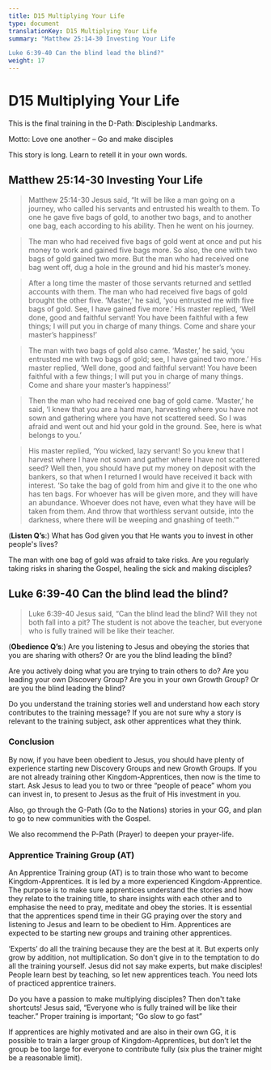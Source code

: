 ```yaml
---
title: D15 Multiplying Your Life
type: document
translationKey: D15 Multiplying Your Life
summary: "Matthew 25:14-30 Investing Your Life	

Luke 6:39-40 Can the blind lead the blind?"
weight: 17
---
```

# D15 Multiplying Your Life

This is the final training in the D-Path: **D**iscipleship Landmarks.

Motto: Love one another – Go and make disciples

This story is long. Learn to retell it in your own words.

## Matthew 25:14-30 Investing Your Life

>   Matthew 25:14-30 Jesus said, “It will be like a man going on a journey, who called his servants and entrusted his wealth to them. To one he gave five bags of gold, to another two bags, and to another one bag, each according to his ability. Then he went on his journey.

>   The man who had received five bags of gold went at once and put his money to work and gained five bags more. So also, the one with two bags of gold gained two more. But the man who had received one bag went off, dug a hole in the ground and hid his master’s money.

>   After a long time the master of those servants returned and settled accounts with them. The man who had received five bags of gold brought the other five. ‘Master,’ he said, ‘you entrusted me with five bags of gold. See, I have gained five more.’ His master replied, ‘Well done, good and faithful servant! You have been faithful with a few things; I will put you in charge of many things. Come and share your master’s happiness!’

>   The man with two bags of gold also came. ‘Master,’ he said, ‘you entrusted me with two bags of gold; see, I have gained two more.’ His master replied, ‘Well done, good and faithful servant! You have been faithful with a few things; I will put you in charge of many things. Come and share your master’s happiness!’

>   Then the man who had received one bag of gold came. ‘Master,’ he said, ‘I knew that you are a hard man, harvesting where you have not sown and gathering where you have not scattered seed. So I was afraid and went out and hid your gold in the ground. See, here is what belongs to you.’

>   His master replied, ‘You wicked, lazy servant! So you knew that I harvest where I have not sown and gather where I have not scattered seed? Well then, you should have put my money on deposit with the bankers, so that when I returned I would have received it back with interest. ‘So take the bag of gold from him and give it to the one who has ten bags. For whoever has will be given more, and they will have an abundance. Whoever does not have, even what they have will be taken from them. And throw that worthless servant outside, into the darkness, where there will be weeping and gnashing of teeth.'"

(**Listen Q’s**:) What has God given you that He wants you to invest in other people's lives?

The man with one bag of gold was afraid to take risks. Are you regularly taking risks in sharing the Gospel, healing the sick and making disciples?

## Luke 6:39-40 Can the blind lead the blind?

>   Luke 6:39-40 Jesus said, “Can the blind lead the blind? Will they not both fall into a pit? The student is not above the teacher, but everyone who is fully trained will be like their teacher.

(**Obedience Q’s**:) Are you listening to Jesus and obeying the stories that you are sharing with others? Or are you the blind leading the blind?

Are you actively doing what you are trying to train others to do? Are you leading your own Discovery Group? Are you in your own Growth Group? Or are you the blind leading the blind?

Do you understand the training stories well and understand how each story contributes to the training message? If you are not sure why a story is relevant to the training subject, ask other apprentices what they think.

### Conclusion

By now, if you have been obedient to Jesus, you should have plenty of experience starting new Discovery Groups and new Growth Groups. If you are not already training other Kingdom-Apprentices, then now is the time to start. Ask Jesus to lead you to two or three “people of peace” whom you can invest in, to present to Jesus as the fruit of His investment in you.

Also, go through the G-Path (Go to the Nations) stories in your GG, and plan to go to new communities with the Gospel.

We also recommend the P-Path (Prayer) to deepen your prayer-life.

### Apprentice Training Group (AT)

An Apprentice Training group (AT) is to train those who want to become Kingdom-Apprentices. It is led by a more experienced Kingdom-Apprentice. The purpose is to make sure apprentices understand the stories and how they relate to the training title, to share insights with each other and to emphasise the need to pray, meditate and obey the stories. It is essential that the apprentices spend time in their GG praying over the story and listening to Jesus and learn to be obedient to Him. Apprentices are expected to be starting new groups and training other apprentices.

‘Experts’ do all the training because they are the best at it. But experts only grow by addition, not multiplication. So don't give in to the temptation to do all the training yourself. Jesus did not say make experts, but make disciples! People learn best by teaching, so let new apprentices teach. You need lots of practiced apprentice trainers.

Do you have a passion to make multiplying disciples? Then don't take shortcuts! Jesus said, “Everyone who is fully trained will be like their teacher.” Proper training is important; “Go slow to go fast”

If apprentices are highly motivated and are also in their own GG, it is possible to train a larger group of Kingdom-Apprentices, but don’t let the group be too large for everyone to contribute fully (six plus the trainer might be a reasonable limit).


